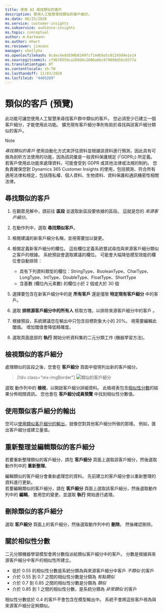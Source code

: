 ```yaml
---
title: 使用 AI 尋找類似的客戶
description: 使用人工智慧尋找類似的客戶細分。
ms.date: 06/25/2020
ms.service: customer-insights
ms.subservice: audience-insights
ms.topic: conceptual
author: m-hartmann
ms.author: mhart
ms.reviewer: jimsonc
manager: shellyha
ms.openlocfilehash: 8cdec4edd599b0249fcf144b5e5c0124504e1e14
ms.sourcegitcommit: cf9b78559ca189d4c2086a66c879098d56c0377a
ms.translationtype: HT
ms.contentlocale: zh-TW
ms.lasthandoff: 11/03/2020
ms.locfileid: "4405269"
---
```

# <a name="similar-customers-preview"></a>類似的客戶 (預覽)

此功能可讓您使用人工智慧來尋找客戶群中類似的客戶。 您必須至少已建立一個客戶細分，才能使用此功能。 擴充現有客戶細分準則有助於尋找與該客戶細分類似的客戶。

> [!NOTE]
> *尋找類似的客戶* 使用自動化方式來評估資料並根據該資料進行預測，因此具有可做為剖析方法使用的功能，因為該詞彙是一般資料保護規定 (「GDPR」) 所定義。 若客戶使用此功能來處理資料，可能會受到 GDPR 或其他法律或法規的制約。 您負責確保您對 Dynamics 365 Customer Insights 的使用，包括預測、符合所有適用法律和規定，包括隱私權、個人資料、生物資料、資料保護和通訊機密性相關法律。

## <a name="finding-similar-customers"></a>尋找類似的客戶

1. 在觀眾見解中，請前往 **區段** 並選取新區段要依據的區段。 這就是您的 *來源客戶細分*。

1. 在動作列中，選取 **尋找類似客戶**。

1. 檢閱建議的新客戶細分名稱，並視需要加以變更。

1. 檢閱定義新客戶細分的欄位。 這些欄位定義系統嘗試尋找與來源客戶細分類似之客戶的根據。 系統預設會選取建議的欄位。
  可能會大幅降低模型效能的欄位會自動排除：
  
   - 具有下列資料類型的欄位：StringType、BooleanType、CharType、LongType、IntType、DoubleType、FloatType、ShortType
   - 含基數 (欄位內元素數) 的欄位小於 2 個或大於 30 個

1. 選擇要包含在新客戶細分中的是 **所有客戶** 還是僅限 **特定現有客戶細分** 中的客戶。

1. 選取 **排除源客戶細分中的所有人** 核取方塊，以排除來源客戶細分中的客戶 。

1. 根據預設，系統建議您在輸出中只包含目標對象大小的 20%。 視需要編輯此閾值。 增加閾值會降低精確度。

1. 選取頁面底部的 **執行** 開始分析資料集的二元分類工作 (機器學習方法)。

## <a name="view-the-similar-segment"></a>檢視類似的客戶細分

處理類似的區段之後，您會在 **客戶細分** 頁面中發現列出新的客戶細分。

> [!div class="mx-imgBorder"]
> ![類似的客戶細分](media/expanded-segment.png "類似的客戶細分")

選取 動作列中的 **檢視**，以開啟客戶細分詳細資料。 此檢視表包含[相似性分數](#about-similarity-scores)的結果分佈相關資訊。 您也會在 **客戶細分成員預覽** 中找到相似性分數值。

## <a name="use-the-output-of-a-similar-segment"></a>使用類似客戶細分的輸出

您可以[使用類似客戶細分的輸出](segments.md)，就像您對其他客戶細分所做的那樣。 例如，匯出客戶細分或建立量值。

## <a name="refresh-and-edit-a-similar-segment"></a>重新整理並編輯類似的客戶細分

若要重新整理類似的客戶細分，請在 **客戶細分** 頁面上選取該客戶細分，然後選取動作列中的 **重新整理**。

編輯類似的客戶細分會重新處理您的資料。 先前建立的客戶細分會以重新整理的資料進行更新。    
若要編輯類似的客戶細分，請在 **客戶細分** 頁面上選取該客戶細分，然後選取動作列中的 **編輯**。 套用您的變更，並選取 **執行** 開始進行處理。

## <a name="delete-a-similar-segment"></a>刪除類似的客戶細分

選取 **客戶細分** 頁面上的客戶細分，然後選取動作列中的 **刪除**。 然後確認刪除。

## <a name="about-similarity-scores"></a>關於相似性分數

二元分類機器學習模型會將分數指派給類似客戶細分中的客戶。 分數是根據與來源客戶細分中客戶的相似性所建立。

- 低於 0.55 的相似性分數是系統分類為與來源客戶細分中客戶 *不類似* 的客戶
- 介於 0.55 到 0.7 之間的相似性分數是分類為 *有點類似*
- 介於 0.7 到 0.85 之間的相似性分數是分類為 *類似*
- 介於 0.85 到 1 之間的相似性分數，是系統分類為 *非常類似* 的客戶

相似性分數低於 0.4 的客戶不會包含在模型輸出中。 系統不會將這些客戶視為與來源客戶細分足夠類似。

